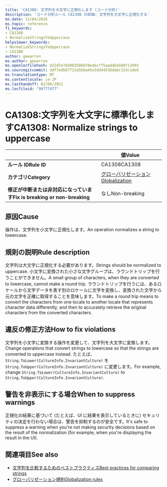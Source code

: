 ```yaml
---
title: 'CA1308: 文字列を大文字に正規化します (コード分析)'
description: 'コード分析ルール CA1308 の詳細: 文字列を大文字に正規化する'
ms.date: 11/04/2016
ms.topic: reference
f1_keywords:
- CA1308
- NormalizeStringsToUppercase
helpviewer_keywords:
- NormalizeStringsToUppercase
- CA1308
author: gewarren
ms.author: gewarren
ms.openlocfilehash: d22d7e7dd483506bf0eabcff5aaddb4166f13493
ms.sourcegitcommit: ddf7edb67715a5b9a45e3dd44536dabc153c1de0
ms.translationtype: MT
ms.contentlocale: ja-JP
ms.lasthandoff: 02/06/2021
ms.locfileid: "99777477"
---
```

# <a name="ca1308-normalize-strings-to-uppercase"></a><span data-ttu-id="35ef1-103">CA1308:文字列を大文字に標準化します</span><span class="sxs-lookup"><span data-stu-id="35ef1-103">CA1308: Normalize strings to uppercase</span></span>

| | <span data-ttu-id="35ef1-104">値</span><span class="sxs-lookup"><span data-stu-id="35ef1-104">Value</span></span> |
|-|-|
| <span data-ttu-id="35ef1-105">**ルール ID**</span><span class="sxs-lookup"><span data-stu-id="35ef1-105">**Rule ID**</span></span> |<span data-ttu-id="35ef1-106">CA1308</span><span class="sxs-lookup"><span data-stu-id="35ef1-106">CA1308</span></span>|
| <span data-ttu-id="35ef1-107">**カテゴリ**</span><span class="sxs-lookup"><span data-stu-id="35ef1-107">**Category**</span></span> |[<span data-ttu-id="35ef1-108">グローバリゼーション</span><span class="sxs-lookup"><span data-stu-id="35ef1-108">Globalization</span></span>](globalization-warnings.md)|
| <span data-ttu-id="35ef1-109">**修正が中断または非対応になっています**</span><span class="sxs-lookup"><span data-stu-id="35ef1-109">**Fix is breaking or non-breaking**</span></span> |<span data-ttu-id="35ef1-110">なし</span><span class="sxs-lookup"><span data-stu-id="35ef1-110">Non-breaking</span></span>|

## <a name="cause"></a><span data-ttu-id="35ef1-111">原因</span><span class="sxs-lookup"><span data-stu-id="35ef1-111">Cause</span></span>

<span data-ttu-id="35ef1-112">操作は、文字列を小文字に正規化します。</span><span class="sxs-lookup"><span data-stu-id="35ef1-112">An operation normalizes a string to lowercase.</span></span>

## <a name="rule-description"></a><span data-ttu-id="35ef1-113">規則の説明</span><span class="sxs-lookup"><span data-stu-id="35ef1-113">Rule description</span></span>

<span data-ttu-id="35ef1-114">文字列は大文字に正規化する必要があります。</span><span class="sxs-lookup"><span data-stu-id="35ef1-114">Strings should be normalized to uppercase.</span></span> <span data-ttu-id="35ef1-115">小文字に変換された小さな文字グループは、ラウンドトリップを行うことができません。</span><span class="sxs-lookup"><span data-stu-id="35ef1-115">A small group of characters, when they are converted to lowercase, cannot make a round trip.</span></span> <span data-ttu-id="35ef1-116">ラウンドトリップを行うには、あるロケールから文字データを表す別のロケールに文字を変換し、変換された文字から元の文字を正確に取得することを意味します。</span><span class="sxs-lookup"><span data-stu-id="35ef1-116">To make a round trip means to convert the characters from one locale to another locale that represents character data differently, and then to accurately retrieve the original characters from the converted characters.</span></span>

## <a name="how-to-fix-violations"></a><span data-ttu-id="35ef1-117">違反の修正方法</span><span class="sxs-lookup"><span data-stu-id="35ef1-117">How to fix violations</span></span>

<span data-ttu-id="35ef1-118">文字列を小文字に変換する操作を変更して、文字列を大文字に変換します。</span><span class="sxs-lookup"><span data-stu-id="35ef1-118">Change operations that convert strings to lowercase so that the strings are converted to uppercase instead.</span></span> <span data-ttu-id="35ef1-119">たとえば、`String.ToLower(CultureInfo.InvariantCulture)` を `String.ToUpper(CultureInfo.InvariantCulture)` に変更します。</span><span class="sxs-lookup"><span data-stu-id="35ef1-119">For example, change `String.ToLower(CultureInfo.InvariantCulture)` to `String.ToUpper(CultureInfo.InvariantCulture)`.</span></span>

## <a name="when-to-suppress-warnings"></a><span data-ttu-id="35ef1-120">警告を非表示にする場合</span><span class="sxs-lookup"><span data-stu-id="35ef1-120">When to suppress warnings</span></span>

<span data-ttu-id="35ef1-121">正規化の結果に基づいて (たとえば、UI に結果を表示しているときに) セキュリティの決定を行わない場合は、警告を抑制するのが安全です。</span><span class="sxs-lookup"><span data-stu-id="35ef1-121">It's safe to suppress a warning when you're not making security decisions based on the result of the normalization (for example, when you're displaying the result in the UI).</span></span>

## <a name="see-also"></a><span data-ttu-id="35ef1-122">関連項目</span><span class="sxs-lookup"><span data-stu-id="35ef1-122">See also</span></span>

- [<span data-ttu-id="35ef1-123">文字列を比較するためのベストプラクティス</span><span class="sxs-lookup"><span data-stu-id="35ef1-123">Best practices for comparing strings</span></span>](../../../standard/base-types/best-practices-strings.md)
- [<span data-ttu-id="35ef1-124">グローバリゼーション規則</span><span class="sxs-lookup"><span data-stu-id="35ef1-124">Globalization rules</span></span>](globalization-warnings.md)
